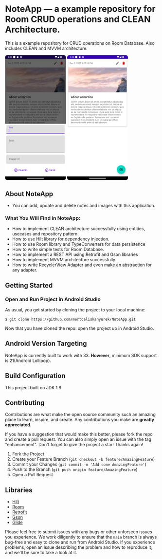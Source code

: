 # NoteApp &mdash; a example repository for Room CRUD operations and CLEAN Architecture.

This is a example repository for CRUD operations on Room Database. Also includes CLEAN and MVVM architecture.

<img src="/screenshots/Screenshot1.png" title="Add Note" width="200"> <img src="/screenshots/Screenshot2.png" title="See Notes" width="200">
## About NoteApp

* You can add, update and delete notes and images with this application. 

### What You Will Find in NoteApp:
* How to implement CLEAN architecture successfully using entities, usecases and repository pattern.
* How to use Hilt library for dependency injection.
* How to use Room library and TypeConverters for data persistence
* How to write simple tests for Room Database.
* How to implement a REST API using Retrofit and Gson libraries
* How to implement MVVM architecture successfully.
* How to write RecyclerView Adapter and even make an abstraction for any adapter.

## Getting Started

### Open and Run Project in Android Studio

As usual, you get started by cloning the project to your local machine:

```
$ git clone https://github.com/mertcaliskanyurek/NoteApp.git
```
Now that you have cloned the repo: open the project up in Android Studio.

## Android Version Targeting

NoteApp is currently built to work with 33. **However**, minimum SDK support is 21(Android Lollipop).

## Build Configuration
This project built on JDK 1.8

## Contributing

Contributions are what make the open source community such an amazing place to learn, inspire, and create. Any contributions you make are **greatly appreciated**.

If you have a suggestion that would make this better, please fork the repo and create a pull request. You can also simply open an issue with the tag "enhancement".
Don't forget to give the project a star! Thanks again!

1. Fork the Project
2. Create your Feature Branch (`git checkout -b feature/AmazingFeature`)
3. Commit your Changes (`git commit -m 'Add some AmazingFeature'`)
4. Push to the Branch (`git push origin feature/AmazingFeature`)
5. Open a Pull Request

## Libraries
* [Hilt](https://developer.android.com/training/dependency-injection/hilt-android)
* [Room](https://developer.android.com/jetpack/androidx/releases/room?gclid=Cj0KCQiApb2bBhDYARIsAChHC9tHMW2qwmVyOo2mRK_joqK2785z4QljTRA2GLq7-usN2rKf5ZeCd5QaAvfUEALw_wcB&gclsrc=aw.ds)
* [Retrofit](https://square.github.io/retrofit/)
* [Gson](https://github.com/google/gson)
* [Glide](https://github.com/bumptech/glide)

Please feel free to submit issues with any bugs or other unforseen issues you experience. We work diligently to ensure that the ```main``` branch is always bug-free and easy to clone and run from Android Studio. If you experience problems, open an issue describing the problem and how to reproduce it, and we'll be sure to take a look at it.

